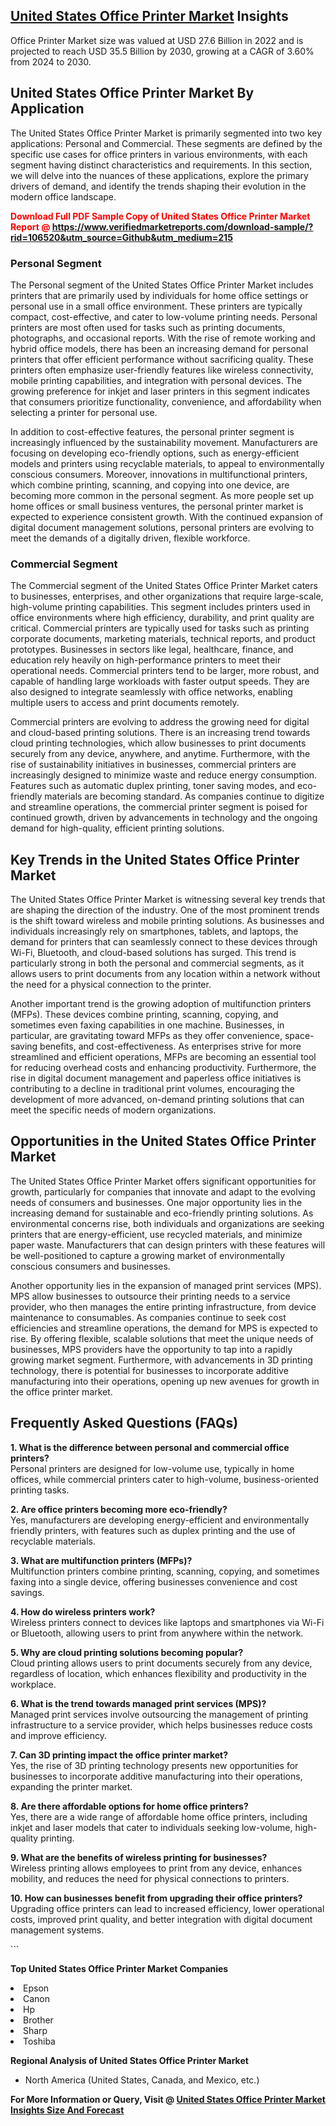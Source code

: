 <h2><a href="https://www.verifiedmarketreports.com/download-sample/?rid=106520&amp;utm_source=Github&amp;utm_medium=215" target="_blank">United States Office Printer Market</a> Insights</h2><p>Office Printer Market size was valued at USD 27.6 Billion in 2022 and is projected to reach USD 35.5 Billion by 2030, growing at a CAGR of 3.60% from 2024 to 2030.</p><p><h2>United States Office Printer Market By Application</h2><p>The United States Office Printer Market is primarily segmented into two key applications: Personal and Commercial. These segments are defined by the specific use cases for office printers in various environments, with each segment having distinct characteristics and requirements. In this section, we will delve into the nuances of these applications, explore the primary drivers of demand, and identify the trends shaping their evolution in the modern office landscape. <strong><p><span class=""><span style="color: #ff0000;"><strong>Download Full PDF Sample Copy of United States Office Printer Market Report</strong> @ </span><a href="https://www.verifiedmarketreports.com/download-sample/?rid=106520&amp;utm_source=Github&amp;utm_medium=215" target="_blank">https://www.verifiedmarketreports.com/download-sample/?rid=106520&amp;utm_source=Github&amp;utm_medium=215</a></span></p></strong></p><h3>Personal Segment</h3><p>The Personal segment of the United States Office Printer Market includes printers that are primarily used by individuals for home office settings or personal use in a small office environment. These printers are typically compact, cost-effective, and cater to low-volume printing needs. Personal printers are most often used for tasks such as printing documents, photographs, and occasional reports. With the rise of remote working and hybrid office models, there has been an increasing demand for personal printers that offer efficient performance without sacrificing quality. These printers often emphasize user-friendly features like wireless connectivity, mobile printing capabilities, and integration with personal devices. The growing preference for inkjet and laser printers in this segment indicates that consumers prioritize functionality, convenience, and affordability when selecting a printer for personal use.</p><p>In addition to cost-effective features, the personal printer segment is increasingly influenced by the sustainability movement. Manufacturers are focusing on developing eco-friendly options, such as energy-efficient models and printers using recyclable materials, to appeal to environmentally conscious consumers. Moreover, innovations in multifunctional printers, which combine printing, scanning, and copying into one device, are becoming more common in the personal segment. As more people set up home offices or small business ventures, the personal printer market is expected to experience consistent growth. With the continued expansion of digital document management solutions, personal printers are evolving to meet the demands of a digitally driven, flexible workforce.</p><h3>Commercial Segment</h3><p>The Commercial segment of the United States Office Printer Market caters to businesses, enterprises, and other organizations that require large-scale, high-volume printing capabilities. This segment includes printers used in office environments where high efficiency, durability, and print quality are critical. Commercial printers are typically used for tasks such as printing corporate documents, marketing materials, technical reports, and product prototypes. Businesses in sectors like legal, healthcare, finance, and education rely heavily on high-performance printers to meet their operational needs. Commercial printers tend to be larger, more robust, and capable of handling large workloads with faster output speeds. They are also designed to integrate seamlessly with office networks, enabling multiple users to access and print documents remotely.</p><p>Commercial printers are evolving to address the growing need for digital and cloud-based printing solutions. There is an increasing trend towards cloud printing technologies, which allow businesses to print documents securely from any device, anywhere, and anytime. Furthermore, with the rise of sustainability initiatives in businesses, commercial printers are increasingly designed to minimize waste and reduce energy consumption. Features such as automatic duplex printing, toner saving modes, and eco-friendly materials are becoming standard. As companies continue to digitize and streamline operations, the commercial printer segment is poised for continued growth, driven by advancements in technology and the ongoing demand for high-quality, efficient printing solutions.</p><h2>Key Trends in the United States Office Printer Market</h2><p>The United States Office Printer Market is witnessing several key trends that are shaping the direction of the industry. One of the most prominent trends is the shift toward wireless and mobile printing solutions. As businesses and individuals increasingly rely on smartphones, tablets, and laptops, the demand for printers that can seamlessly connect to these devices through Wi-Fi, Bluetooth, and cloud-based solutions has surged. This trend is particularly strong in both the personal and commercial segments, as it allows users to print documents from any location within a network without the need for a physical connection to the printer.</p><p>Another important trend is the growing adoption of multifunction printers (MFPs). These devices combine printing, scanning, copying, and sometimes even faxing capabilities in one machine. Businesses, in particular, are gravitating toward MFPs as they offer convenience, space-saving benefits, and cost-effectiveness. As enterprises strive for more streamlined and efficient operations, MFPs are becoming an essential tool for reducing overhead costs and enhancing productivity. Furthermore, the rise in digital document management and paperless office initiatives is contributing to a decline in traditional print volumes, encouraging the development of more advanced, on-demand printing solutions that can meet the specific needs of modern organizations.</p><h2>Opportunities in the United States Office Printer Market</h2><p>The United States Office Printer Market offers significant opportunities for growth, particularly for companies that innovate and adapt to the evolving needs of consumers and businesses. One major opportunity lies in the increasing demand for sustainable and eco-friendly printing solutions. As environmental concerns rise, both individuals and organizations are seeking printers that are energy-efficient, use recycled materials, and minimize paper waste. Manufacturers that can design printers with these features will be well-positioned to capture a growing market of environmentally conscious consumers and businesses.</p><p>Another opportunity lies in the expansion of managed print services (MPS). MPS allow businesses to outsource their printing needs to a service provider, who then manages the entire printing infrastructure, from device maintenance to consumables. As companies continue to seek cost efficiencies and streamline operations, the demand for MPS is expected to rise. By offering flexible, scalable solutions that meet the unique needs of businesses, MPS providers have the opportunity to tap into a rapidly growing market segment. Furthermore, with advancements in 3D printing technology, there is potential for businesses to incorporate additive manufacturing into their operations, opening up new avenues for growth in the office printer market.</p><h2>Frequently Asked Questions (FAQs)</h2><p><strong>1. What is the difference between personal and commercial office printers?</strong><br>Personal printers are designed for low-volume use, typically in home offices, while commercial printers cater to high-volume, business-oriented printing tasks.</p><p><strong>2. Are office printers becoming more eco-friendly?</strong><br>Yes, manufacturers are developing energy-efficient and environmentally friendly printers, with features such as duplex printing and the use of recyclable materials.</p><p><strong>3. What are multifunction printers (MFPs)?</strong><br>Multifunction printers combine printing, scanning, copying, and sometimes faxing into a single device, offering businesses convenience and cost savings.</p><p><strong>4. How do wireless printers work?</strong><br>Wireless printers connect to devices like laptops and smartphones via Wi-Fi or Bluetooth, allowing users to print from anywhere within the network.</p><p><strong>5. Why are cloud printing solutions becoming popular?</strong><br>Cloud printing allows users to print documents securely from any device, regardless of location, which enhances flexibility and productivity in the workplace.</p><p><strong>6. What is the trend towards managed print services (MPS)?</strong><br>Managed print services involve outsourcing the management of printing infrastructure to a service provider, which helps businesses reduce costs and improve efficiency.</p><p><strong>7. Can 3D printing impact the office printer market?</strong><br>Yes, the rise of 3D printing technology presents new opportunities for businesses to incorporate additive manufacturing into their operations, expanding the printer market.</p><p><strong>8. Are there affordable options for home office printers?</strong><br>Yes, there are a wide range of affordable home office printers, including inkjet and laser models that cater to individuals seeking low-volume, high-quality printing.</p><p><strong>9. What are the benefits of wireless printing for businesses?</strong><br>Wireless printing allows employees to print from any device, enhances mobility, and reduces the need for physical connections to printers.</p><p><strong>10. How can businesses benefit from upgrading their office printers?</strong><br>Upgrading office printers can lead to increased efficiency, lower operational costs, improved print quality, and better integration with digital document management systems.</p>```</p><p><strong>Top United States Office Printer Market Companies</strong></p><div data-test-id=""><p><li>Epson</li><li> Canon</li><li> Hp</li><li> Brother</li><li> Sharp</li><li> Toshiba</li></p><div><strong>Regional Analysis of&nbsp;United States Office Printer Market</strong></div><ul><li dir="ltr"><p dir="ltr">North America&nbsp;(United States, Canada, and Mexico, etc.)</p></li></ul><p><strong>For More Information or Query, Visit @&nbsp;</strong><strong><a href="https://www.verifiedmarketreports.com/product/global-office-printer-market-2019-by-manufacturers-regions-type-and-application-forecast-to-2024/?utm_source=Github&amp;utm_medium=215" target="_blank">United States Office Printer Market Insights Size And Forecast</a></strong></p></div>
